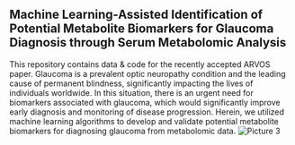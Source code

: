 ## Machine Learning-Assisted Identification of Potential Metabolite Biomarkers for Glaucoma Diagnosis through Serum Metabolomic Analysis

This repository contains data & code for the recently accepted ARVOS paper. 
Glaucoma is a prevalent optic neuropathy condition and the leading cause of permanent blindness, significantly impacting the lives of individuals worldwide. In this situation, there is an urgent need for biomarkers associated with glaucoma, which would significantly improve early diagnosis and monitoring of disease progression. Herein, we utilized machine learning algorithms to develop and validate potential metabolite biomarkers for diagnosing glaucoma from metabolomic data.
![Picture 3](https://github.com/jamesleocodes/glauSerum/assets/48637026/50a49d80-80af-4822-8449-1e794425cdd6)
